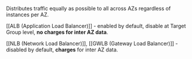 
Distributes traffic equally as possible to all across AZs regardless of instances per AZ.

[[ALB (Application Load Balancer)]] - enabled by default, disable at Target Group level, **no charges for inter AZ data**.

[[NLB (Network Load Balancer)]], [[GWLB (Gateway Load Balancer)]] - disabled by default, **charges** for inter AZ data.

